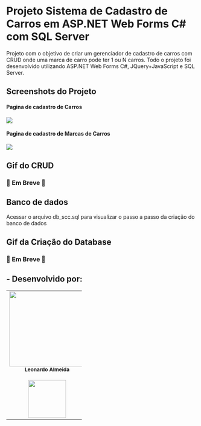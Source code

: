 # Projeto Sistema de Cadastro de Carros em ASP.NET Web Forms C# com SQL Server

Projeto com o objetivo de criar um gerenciador de cadastro de carros com CRUD onde uma marca de carro pode ter 1 ou N carros. Todo o projeto foi desenvolvido utilizando ASP.NET Web Forms C#, JQuery+JavaScript e SQL Server.

## Screenshots do Projeto

<h4>Pagina de cadastro de Carros</h4>
<img src="https://cdn.discordapp.com/attachments/896039302725783624/905978598064807936/CARRO.JPG">

<h4>Pagina de cadastro de Marcas de Carros</h4>
<img src="https://cdn.discordapp.com/attachments/896039302725783624/905978610823864370/Marca.JPG">

## Gif do CRUD
### 🚧 Em Breve 🚧

## Banco de dados

<p>Acessar o arquivo db_scc.sql para visualizar o passo a passo da criação do banco de dados</p>

## Gif da Criação do Database
### 🚧 Em Breve 🚧


<h2>- Desenvolvido por: </h2>
<table align="center" style="width: 200px;">
  <tr >

  <td align="center"><img style="width: 200px;" 
  src="https://cdn.discordapp.com/attachments/892048100582109274/892795189603749928/Leo_circle.png" 
  alt=""/><br /><sub><b>Leonardo Almeida</b></sub></a><br />
  <a href="https://www.linkedin.com/in/leo-nardow/" target="_blank" alt="Linkedin">
  <br>
<img src="https://img.shields.io/badge/-Linkedin-1C1C1C?style=for-the-badge&logo=Linkedin&logoColor=00FFFF&link=https://www.linkedin.com/in/leo-nardow/"  style= "width:100px;"/>
  </a>
    </tr>
</table>
